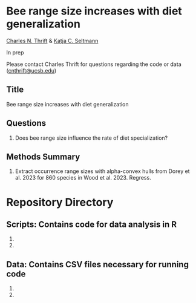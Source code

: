 # Bee range size increases with diet generalization
[Charles N. Thrift](https://orcid.org/0000-0002-4257-6951) & [Katja C. Seltmann](https://orcid.org/0000-0001-5354-6048)

In prep

Please contact Charles Thrift for questions regarding the code or data (cnthrift@ucsb.edu)

## Title 
Bee range size increases with diet generalization

## Questions
1. Does bee range size influence the rate of diet specialization?

## Methods Summary
1. Extract occurrence range sizes with alpha-convex hulls from Dorey et al. 2023 for 860 species in Wood et al. 2023. Regress.




# Repository Directory

## Scripts: Contains code for data analysis in R
1. 
2. 


## Data: Contains CSV files necessary for running code
1. 
2. 



